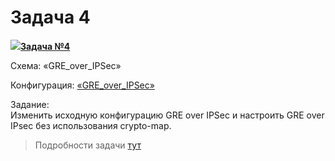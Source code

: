 # Задача 4

[![](http://img-fotki.yandex.ru/get/6622/83739833.1f/0_9e219_a466f149_S.jpg)**Задача №4**](https://linkmeup.ru/blog/44.html)

Схема: «GRE\_over\_IPSec»

Конфигурация: [«GRE\_over\_IPSec»](https://docs.google.com/document/d/1BT2Bv4zj-y3ldqri3Avvdc1kMutGbMsv4FL1_SEkwtw/pub)

Задание:  
Изменить исходную конфигурацию GRE over IPSec и настроить GRE over IPsec без использования crypto-map.

> Подробности задачи [тут](https://linkmeup.ru/blog/44.html)